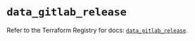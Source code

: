 # `data_gitlab_release`

Refer to the Terraform Registry for docs: [`data_gitlab_release`](https://registry.terraform.io/providers/gitlabhq/gitlab/18.4.0/docs/data-sources/release).
